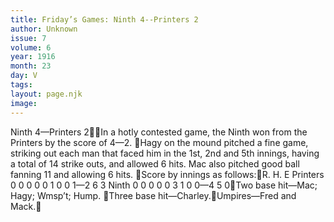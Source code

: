 ```yaml
---
title: Friday’s Games: Ninth 4--Printers 2
author: Unknown
issue: 7
volume: 6
year: 1916
month: 23
day: V
tags:
layout: page.njk
image:
---
```

Ninth 4—Printers 2In a hotly contested game, the Ninth won from the Printers by the score of 4—2. Hagy on the mound pitched a fine game, striking out each man that faced him in the 1st, 2nd and 5th innings, having a total of 14 strike outs, and allowed 6 hits. Mac also pitched good ball fanning 11 and allowing 6 hits. Score by innings as follows:R. H. E Printers 0 0 0 0 0 1 0 0 1—2 6 3 Ninth 0 0 0 0 0 3 1 0 0—4 5 0Two base hit—Mac; Hagy; Wmsp’t; Hump. Three base hit—Charley.Umpires—Fred and Mack.
